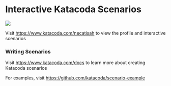 # Interactive Katacoda Scenarios

[![](http://shields.katacoda.com/katacoda/necatisah/count.svg)](https://www.katacoda.com/necatisah "Get your profile on Katacoda.com")

Visit https://www.katacoda.com/necatisah to view the profile and interactive scenarios

### Writing Scenarios
Visit https://www.katacoda.com/docs to learn more about creating Katacoda scenarios

For examples, visit https://github.com/katacoda/scenario-example
